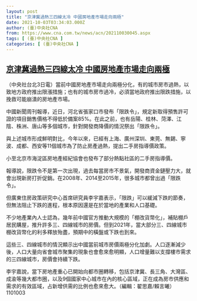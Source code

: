 ```yaml
---
layout: post
title: "京津冀過熱三四線太冷 中國房地產市場走向兩極"
date: 2021-10-03T03:34:03.000Z
author: (臺)中央社CNA
from: https://www.cna.com.tw/news/acn/202110030045.aspx
tags: [ (臺)中央社CNA ]
categories: [ (臺)中央社CNA ]
---
```

<!--1633232043000-->
[京津冀過熱三四線太冷 中國房地產市場走向兩極](https://www.cna.com.tw/news/acn/202110030045.aspx)
------

<div>
<div></div><div><p>（中央社台北3日電）當前中國房地產市場走向兩極分化，有的城市房市過熱，以致地方政府推出限漲措施；也有的城市房市過冷，必須當地政府推出限跌措施，以挽救可能崩潰的房地產市場。</p><p>中國新聞周刊報導，近日，河北省張家口市發布「限跌令」，規定新取得預售許可證的項目銷售價格不得低於備案85%。在此之前，也有岳陽、桂林、菏澤、江陰、株洲、唐山等多個城市，針對開發商降價的情況祭出「限跌令」。</p><p>與上述城市形成鮮明對比，今年以來，已經有上海、廣州深圳、東莞、無錫、寧波、成都、西安等11個城市為了防止房產過熱，提出二手房指導價政策。</p><p>小至北京市海淀區房地產經紀協會也發布了部分熱點社區的二手房指導價。</p><p>報導說，限跌令不是第一次出現，過去每當房市不景氣，開發商資金鏈壓力大，就會出現新房打折促銷。在2008年、2014至2015年，很多城市都曾出過「限跌令」。</p><p>但廣東住房政策研究中心首席研究員李宇嘉表示，「限跌」可以緩減下跌的節奏，但無法阻止下跌的進程，根本原因還是在於當地的產業和人口基礎。</p><p>不少地產業內人士認為，幾年前中國官方推動大規模的「棚改貨幣化」，補貼棚戶居民購屋，推升許多三、四線城市的房價。但到2021年，當大部分三、四線城市棚改貨幣化的利多釋放殆盡，預期中的橫盤或下跌也到來。</p><p>這些三、四線城市的情況顯示出中國當前城市房價兩極分化加劇。人口逐漸減少後，人口大量向省會城市聚集的現象也會愈來愈明顯，人口增量難以支撐樓市需求的三四線城市，房價會持續下跌。</p><p>李宇嘉說，當下房地產重心已開始向都市圈轉移，包括京津冀、長三角、大灣區、成渝等幾大都市圈，以及9個國家中心城市在內的核心區域，正在成為房市供應和需求的有效區域，占新增供需的比例也愈來愈大。（編輯：翟思嘉/賴言曦）1101003</p></div>
</div>
